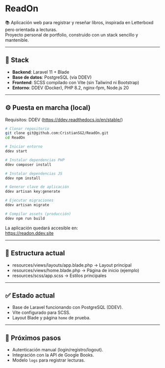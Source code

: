 # ReadOn

📚 Aplicación web para registrar y reseñar libros, inspirada en Letterboxd pero orientada a lecturas.  
Proyecto personal de portfolio, construido con un stack sencillo y mantenible.

---

## 🚀 Stack

- **Backend**: Laravel 11 + Blade  
- **Base de datos**: PostgreSQL (vía DDEV)  
- **Frontend**: SCSS compilado con Vite (sin Tailwind ni Bootstrap)  
- **Entorno**: DDEV (Docker), PHP 8.2, nginx-fpm, Node.js 20  

---

## ⚙️ Puesta en marcha (local)

Requisitos: DDEV (https://ddev.readthedocs.io/en/stable/)

```bash
# Clonar repositorio
git clone git@github.com:CristianSG2/ReadOn.git
cd ReadOn

# Iniciar entorno
ddev start

# Instalar dependencias PHP
ddev composer install

# Instalar dependencias JS
ddev npm install

# Generar clave de aplicación
ddev artisan key:generate

# Ejecutar migraciones
ddev artisan migrate

# Compilar assets (producción)
ddev npm run build
```

La aplicación quedará accesible en:  
https://readon.ddev.site

---

## 📂 Estructura actual

- resources/views/layouts/app.blade.php → Layout principal  
- resources/views/home.blade.php → Página de inicio (ejemplo)  
- resources/scss/app.scss → Estilos principales  

---

## ✅ Estado actual

- Base de Laravel funcionando con PostgreSQL (DDEV).  
- Vite configurado para SCSS.  
- Layout Blade y página `home` de prueba.  

---

## 🔮 Próximos pasos

- Autenticación manual (login/registro/logout).  
- Integración con la API de Google Books.  
- Modelo `logs` para registrar lecturas.  
